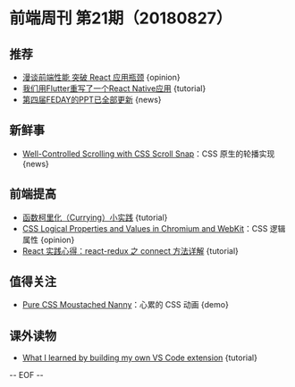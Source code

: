 # 前端周刊 第21期（20180827）

## 推荐

- [漫谈前端性能 突破 React 应用瓶颈](https://segmentfault.com/a/1190000016008108) {opinion}
- [我们用Flutter重写了一个React Native应用](https://mp.weixin.qq.com/s/OjO0swbDTyd6fPwxaN_gGQ) {tutorial}
- [第四届FEDAY的PPT已全部更新](https://mp.weixin.qq.com/s/qDpi47whu8-8MlgL5dhKMA) {news}

## 新鲜事

- [Well-Controlled Scrolling with CSS Scroll Snap](https://developers.google.com/web/updates/2018/07/css-scroll-snap)：CSS 原生的轮播实现 {news}

## 前端提高

- [函数柯里化（Currying）小实践](https://segmentfault.com/a/1190000015957944) {tutorial}
- [CSS Logical Properties and Values in Chromium and WebKit](https://blogs.igalia.com/mrego/2018/08/08/css-logical-properties-and-values-in-chromium/)：CSS 逻辑属性 {opinion}
- [React 实践心得：react-redux 之 connect 方法详解](http://taobaofed.org/blog/2016/08/18/react-redux-connect/) {tutorial}

## 值得关注

- [Pure CSS Moustached Nanny](https://codepen.io/miocene/pen/mjLPVp)：心累的 CSS 动画 {demo}

## 课外读物

- [What I learned by building my own VS Code extension](https://css-tricks.com/what-i-learned-by-building-my-own-vs-code-extension/) {tutorial}

[//]: # (分类图标
    新闻 {news}
    视频 {video}
    教程 {tutorial}
    代码 {code}
    演示 {demo}
    观点 {opinion}
    技巧 {tips}
    工具 {tools}
    书籍 {book}
    文档 {doc}
    GayHub {github}
    规范 {w3c}
    规范 {mdn}
    Three.js {threejs}
  )

-- EOF --